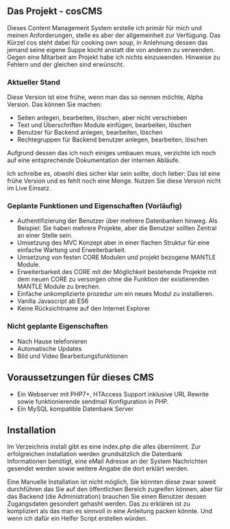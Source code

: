 
## Das Projekt - cosCMS

Dieses Content Management System erstelle ich primär für mich und meinen Anforderungen, stelle es aber der allgemeinheit zur Verfügung. Das Kürzel cos steht dabei für cooking own soup, in Anlehnung dessen das jemand seine eigene Suppe kocht anstatt die von anderen zu verwenden. Gegen eine Mitarbeit am Projekt habe ich nichts einzuwenden. Hinweise zu Fehlern und der gleichen sind erwünscht.

###	Aktueller Stand

Diese Version ist eine frühe, wenn man das so nennen möchte, Alpha Version. Das können Sie machen:

+ Seiten anlegen, bearbeiten, löschen, aber nicht verschieben
+ Text und Überschriften Module einfügen, bearbeiten, löschen
+ Benutzer für Backend anlegen, bearbeiten, löschen
+ Rechtegruppen für Backend benutzer anlegen, bearbeiten, löschen

Aufgrund dessen das ich noch einiges umbauen muss, verzichte ich noch auf eine entsprechende Dokumentation der internen Abläufe.

Ich schreibe es, obwohl dies sicher klar sein sollte, doch lieber: Das ist eine frühe Version und es fehlt noch eine Menge. Nutzen Sie diese Version nicht im Live Einsatz.

###	Geplante Funktionen und Eigenschaften (Vorläufig)

+ Authentifizierung der Benutzer über mehrere Datenbanken hinweg. Als Beispiel: Sie haben mehrere Projekte, aber die Benutzer sollten Zentral an einer Stelle sein.
+ Umsetzung des MVC Konzept aber in einer flachen Struktur für eine einfache Wartung und Erweiterbarkeit.
+ Umsetzung von festen CORE Modulen und projekt bezogene MANTLE Module.
+ Erweiterbarkeit des CORE mit der Möglichkeit bestehende Projekte mit dem neuen CORE zu versorgen ohne die Funktion der existierenden MANTLE Module zu brechen.
+ Einfache unkomplizierte prozedur um ein neues Modul zu installieren.
+ Vanilla Javascript ab ES6
+ Keine Rücksichtname auf den Internet Explorer

### Nicht geplante Eigenschaften

+ Nach Hause telefonieren
+ Automatische Updates
+ Bild und Video Bearbeitungsfunktionen

## Voraussetzungen für dieses CMS

+ Ein Webserver mit PHP7+, HTAccess Support inklusive URL Rewrite sowie funktionierende sendmail Konfiguration in PHP.
+ Ein MySQL kompatible Datenbank Server

## Installation

Im Verzeichnis install gibt es eine index.php die alles übernimmt. Zur erfolgreichen installation werden grundsätzlich die Datenbank Informationen benötigt, eine eMail Adresse an der System Nachrichten gesendet werden sowie weitere Angabe die dort erklärt werden.

Eine Manuelle Installation ist nicht möglich, Sie könnten diese zwar soweit durchführen das Sie auf den öffentlichen Bereich zugreifen können, aber für das Backend (die Administration) brauchen Sie einen Benutzer dessen Zugangsdaten gesondert gehasht werden. Das zu erklären ist zu kompliziert als das man es sinnvoll in eine Anleitung packen könnte. Und wenn ich dafür ein Helfer Script erstellen würden.

